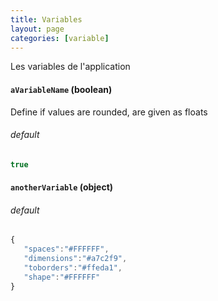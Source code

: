 ```yaml
---
title: Variables
layout: page
categories: [variable]
---
```


Les variables de l'application

#### `aVariableName` (boolean) ####

Define if values are rounded, are given as floats

###### default ######

``` javascript
true
```

#### `anotherVariable` (object) ####

###### default ######

 ``` javascript
 {
    "spaces":"#FFFFFF",
    "dimensions":"#a7c2f9",
    "toborders":"#ffeda1",
    "shape":"#FFFFFF"
}
 ```

